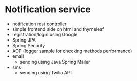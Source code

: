 # Notification service
- notification rest controller
- simple frontend side on html and thymeleaf
- registration/login using Google
- Spring JPA
- Spring Security
- AOP (logger sample for checking methods performance)
- email
    - sending using Java Spring Mailer
- sms
    - sending using Twilio API